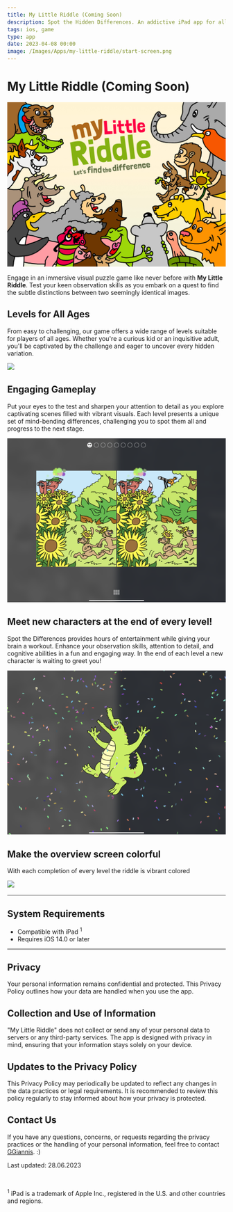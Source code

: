 ```yaml
---
title: My Little Riddle (Coming Soon)
description: Spot the Hidden Differences. An addictive iPad app for all ages!
tags: ios, game
type: app
date: 2023-04-08 00:00
image: /Images/Apps/my-little-riddle/start-screen.png
---
```

# My Little Riddle (Coming Soon)

<img src="/Images/Apps/my-little-riddle/start-screen.png" class="content-image" />

Engage in an immersive visual puzzle game like never before with **My Little Riddle**. Test your keen observation skills as you embark on a quest to find the subtle distinctions between two seemingly identical images.

## Levels for All Ages

From easy to challenging, our game offers a wide range of levels suitable for players of all ages. Whether you're a curious kid or an inquisitive adult, you'll be captivated by the challenge and eager to uncover every hidden variation.

<img src="/Images/Apps/my-little-riddle/1-overview-unsolved.png" class="content-image" />

## Engaging Gameplay

Put your eyes to the test and sharpen your attention to detail as you explore captivating scenes filled with vibrant visuals. Each level presents a unique set of mind-bending differences, challenging you to spot them all and progress to the next stage.

<img src="/Images/Apps/my-little-riddle/2-riddle-start.png" class="content-image" />

## Meet new characters at the end of every level!

Spot the Differences provides hours of entertainment while giving your brain a workout. Enhance your observation skills, attention to detail, and cognitive abilities in a fun and engaging way. In the end of each level a new character is waiting to greet you!

<img src="/Images/Apps/my-little-riddle/4-riddle-finish.png" class="content-image" />

## Make the overview screen colorful 

With each completion of every level the riddle is vibrant colored

<img src="/Images/Apps/my-little-riddle/5-overview-riddle-solved.png" class="content-image" />

---

## System Requirements

- Compatible with iPad <sup>1</sup>
- Requires iOS 14.0 or later

---

## Privacy

Your personal information remains confidential and protected. This Privacy Policy outlines how your data are handled when you use the app.

## Collection and Use of Information

"My Little Riddle" does not collect or send any of your personal data to servers or any third-party services. The app is designed with privacy in mind, ensuring that your information stays solely on your device.

## Updates to the Privacy Policy

This Privacy Policy may periodically be updated to reflect any changes in the data practices or legal requirements. It is recommended to review this policy regularly to stay informed about how your privacy is protected.

## Contact Us

If you have any questions, concerns, or requests regarding the privacy practices or the handling of your personal information, feel free to contact [GGiannis](mailto:contact@ggiannis.com). :)

Last updated: 28.06.2023

</br>
<p class="small-caption"><sup>1</sup> iPad is a trademark of Apple Inc., registered in the U.S. and other countries and regions.</p>
